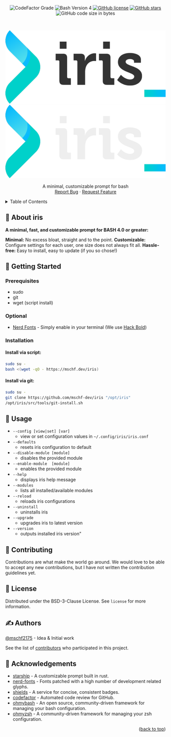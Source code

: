 <div id="top"></div>
  <p align="center">
    <img alt="CodeFactor Grade" src="https://img.shields.io/codefactor/grade/github/mschf-dev/iris?style=for-the-badge">
    <img alt ="Bash Version 4" src="https://img.shields.io/badge/BASH-4.0%2B-blueviolet?style=for-the-badge">
    <a href="https://github.com/mschf-dev/iris/blob/main/license"><img alt="GitHub license" src="https://img.shields.io/github/license/mschf-dev/iris?style=for-the-badge"></a>
    <a href="https://github.com/mschf-dev/iris/stargazers"><img alt="GitHub stars" src="https://img.shields.io/github/stars/mschf-dev/iris?style=for-the-badge"></a>
    <img alt="GitHub code size in bytes" src="https://img.shields.io/github/languages/code-size/mschf-dev/iris?style=for-the-badge">
    <br />
  </p>
<!-- HEADER -->
<br />
<div align="center">
<p align="center">
  <a href="https://github.com/mschf-dev/iris/#gh-light-mode-only">
    <img src="/docs/img/logo_light.png"/>
  </a>
  <a href="https://github.com/mschf-dev/iris/#gh-dark-mode-only">
    <img src="/docs/img/logo_dark.png"/>
  </a>
</p>


  <p align="center">
A minimal, customizable prompt for bash
    <br />
     <a href="https://github.com/mschf-dev/iris/issues">Report Bug</a>
    ·
    <a href="https://github.com/mschf-dev/iris/issues">Request Feature</a>
    <br />
    
  </p>
</div>
<!-- TABLE OF CONTENTS --> 
<details>
  <summary>Table of Contents</summary>
  <ol>
    <li><a href="#about-iris">About iris</a></li>
    <li><a href="#getting-started">Getting Started</a></li>
    <li><a href="#usage">Usage</a></li>
    <li><a href="#contributing">Contributing</a></li>
    <li><a href="#license">License</a></li>
    <li><a href="#acknowledgements">Acknowledgements</a></li>
  </ol>
</details>

<!-- ABOUT -->
## 🧐 About iris

**A minimal, fast, and customizable prompt for BASH 4.0 or greater:**

**Minimal:** No excess bloat, straight and to the point.
**Customizable:** Configure settings for each user, one size does not always fit all.
**Hassle-free:** Easy to install, easy to update (if you so chose!)


<!-- INSTALLATION -->
## 🚀 Getting Started

### Prerequisites
  - sudo
  - git
  - wget (script install)
  
### Optional
 - [Nerd Fonts](https://www.nerdfonts.com/) - Simply enable in your terminal (We use [Hack Bold](https://www.nerdfonts.com/font-downloads))

### Installation

#### Install via script:
```bash
sudo su -
bash <(wget -qO - https://mschf.dev/iris)
```
#### Install via git:
```bash
sudo su -
git clone https://github.com/mschf-dev/iris "/opt/iris"
/opt/iris/src/tools/git-install.sh
```


<!-- USAGE -->
## 🎈 Usage 
- `--config [view|set] [var]`   
  - view or set configuration values in `~/.config/iris/iris.conf`
- `--defaults`
  - resets iris configuration to default
- `--disable-module [module]`
  - disables the provided module
- `--enable-module  [module]`
  - enables the provided module
- `--help`
  - displays iris help message
- `--modules`
  - lists all installed/available modules
- `--reload`
  - reloads iris configurations
- `--uninstall`
  - uninstalls iris
- `--upgrade`
  - upgrades iris to latest version
- `--version`
  - outputs installed iris version"

<!-- CONTRIBUTING -->
## 🤝 Contributing

Contributions are what make the world go around. We would love to be able to accept any new contributions, but I have not written the contribution guidelines yet.

<!-- LICENSE -->
## 📃 License

Distributed under the BSD-3-Clause License. See `license` for more information.

## ✍️ Authors
[@mschf2175](https://github.com/mschf2175) - Idea & Initial work

See the list of [contributors](https://github.com/mschf-dev/iris/contributors) who participated in this project.

<!-- ACKNOWLEDGEMENTS -->
## 📣 Acknowledgements
* [starship](https://github.com/starship/starship) - A customizable prompt built in rust.
* [nerd-fonts](https://github.com/ryanoasis/nerd-fonts) - Fonts patched with a high number of development related glyphs.
* [shields](https://github.com/badges/shields) - A service for concise, consistent badges.
* [codefactor](https://github.com/codefactor-io) - Automated code review for GitHub.
* [ohmybash](https://github.com/ohmybash/oh-my-bash) - An open source, community-driven framework for managing your bash configuration.
* [ohmyzsh](https://github.com/ohmyzsh/ohmyzsh) - A community-driven framework for managing your zsh configuration.

<p align="right">(<a href="#top">back to top</a>)</p>
